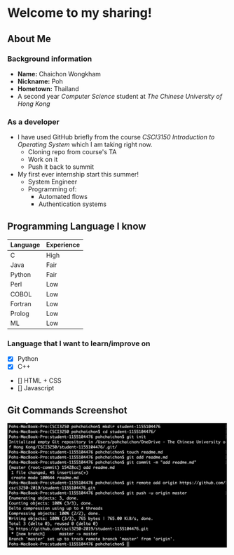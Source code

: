 # Welcome to my sharing!

## About Me

### Background information

- **Name:** Chaichon Wongkham
- **Nickname:** Poh
- **Hometown:** Thailand
- A second year *Computer Science* student at *The Chinese University of Hong Kong*

### As a developer

- I have used GitHub briefly from the course *CSCI3150 Introduction to Operating System* which I am taking right now.
  - Cloning repo from course's TA
  - Work on it
  - Push it back to summit
- My first ever internship start this summer!
  - System Engineer
  - Programming of:
    - Automated flows
    - Authentication systems

## Programming Language I know

Language | Experience
---------|------------
C | High
Java | Fair
Python | Fair
Perl | Low
COBOL | Low
Fortran | Low
Prolog | Low
ML | Low

### Language that I want to learn/improve on

- [x] Python
- [x] C++
- [] HTML + CSS
- [] Javascript

## Git Commands Screenshot
![Image](/image.png)